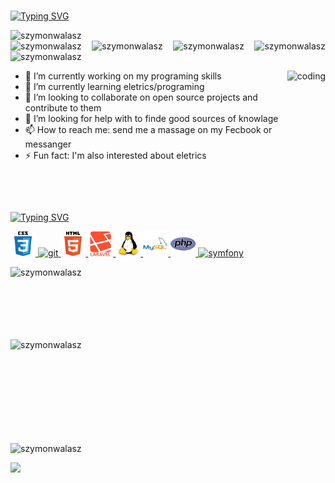 




<br />

<!--first writing-->
 <a href="https://git.io/typing-svg"><img src="https://readme-typing-svg.demolab.com?font=Fira+Code&size=35&pause=1000&color=30F700&width=900&height=100&lines=~+Hello+there+make+yourself+comfortable" alt="Typing SVG" /></a>

<!--quest count-->


 <div align="justify">
<!-- <a align="left"> <img src="https://custom-icon-badges.demolab.com/badge/custom-badge-blue.svg?logo=paintbrush&logoColor=white" alt="szymonwalasz" /> </a> -->
<a align="left"> <img src="https://komarev.com/ghpvc/?username=szymonwalasz&label=Profile%20views&color=29b40e&style=flat" alt="szymonwalasz" /> </a>
 <br />
<a align="left"> <img src="https://img.shields.io/badge/Fedora-294172?style=for-the-badge&logo=fedora&logoColor=white" alt="szymonwalasz" /> </a> 
<a align="left"> <img src="https://img.shields.io/badge/tor-%237E4798.svg?style=for-the-badge&logo=tor-project&logoColor=white" alt="szymonwalasz" /> </a>
<a align="left"> <img src="https://img.shields.io/badge/git-%23F05033.svg?style=for-the-badge&logo=git&logoColor=white" alt="szymonwalasz" /> </a>
<a align="left"> <img src="https://img.shields.io/badge/github-%23121011.svg?style=for-the-badge&logo=github&logoColor=white" alt="szymonwalasz" /> </a>
<a align="left"> <img src="https://img.shields.io/badge/Discord-%235865F2.svg?style=for-the-badge&logo=discord&logoColor=white" alt="szymonwalasz" /> </a> 
 </div>


<p align="left" <img src="https://github.com/ellerbrock/open-source-badges
" alt="szymonwalasz" /> </p>



<!--połączenie idzie z strony powinno iść z komputera-->
- 🔭 I’m currently working on my programing skills
  <img align="right" height="210" alt="coding" widht="150" src="https://media.tenor.com/5ry-200hErMAAAAd/hacker-hacker-man.gif">
- 🌱 I’m currently learning eletrics/programing
- 👯 I’m looking to collaborate on open source projects and contribute to them
- 🤔 I’m looking for help with to finde good sources of knowlage
- 📫 How to reach me: send me a massage on my Fecbook or messanger
- ⚡ Fun fact: I'm also interested about eletrics 

<br />



  

  



<!--Trophy-->
<!--
<p align="left"> <a href="https://github.com/ryo-ma/github-profile-trophy"><img src="https://github-profile-trophy.vercel.app/?username=szymonwalasz" alt="szymonwalasz" /></a> </p>
-->

<p align="left"> <a href="https://twitter.com/" target="blank"><img src="https://img.shields.io/twitter/follow/?logo=twitter&style=for-the-badge" alt="" /></a> </p>



<a href="https://git.io/typing-svg"><img src="https://readme-typing-svg.herokuapp.com?font=Fira+Code&pause=1000&color=00F733&width=435&lines=~+My+tech+stack" alt="Typing SVG" /></a>
<p align="left"> <a href="https://www.w3schools.com/css/" target="_blank" rel="noreferrer"> <img src="https://raw.githubusercontent.com/devicons/devicon/master/icons/css3/css3-original-wordmark.svg" alt="css3" width="40" height="40"/> </a> <a href="https://git-scm.com/" target="_blank" rel="noreferrer"> <img src="https://www.vectorlogo.zone/logos/git-scm/git-scm-icon.svg" alt="git" width="40" height="40"/> </a> <a href="https://www.w3.org/html/" target="_blank" rel="noreferrer"> <img src="https://raw.githubusercontent.com/devicons/devicon/master/icons/html5/html5-original-wordmark.svg" alt="html5" width="40" height="40"/> </a> <a href="https://laravel.com/" target="_blank" rel="noreferrer"> <img src="https://raw.githubusercontent.com/devicons/devicon/master/icons/laravel/laravel-plain-wordmark.svg" alt="laravel" width="40" height="40"/> </a> <a href="https://www.linux.org/" target="_blank" rel="noreferrer"> <img src="https://raw.githubusercontent.com/devicons/devicon/master/icons/linux/linux-original.svg" alt="linux" width="40" height="40"/> </a> <a href="https://www.mysql.com/" target="_blank" rel="noreferrer"> <img src="https://raw.githubusercontent.com/devicons/devicon/master/icons/mysql/mysql-original-wordmark.svg" alt="mysql" width="40" height="40"/> </a> <a href="https://www.php.net" target="_blank" rel="noreferrer"> <img src="https://raw.githubusercontent.com/devicons/devicon/master/icons/php/php-original.svg" alt="php" width="40" height="40"/> </a> <a href="https://symfony.com" target="_blank" rel="noreferrer"> <img src="https://symfony.com/logos/symfony_black_03.svg" alt="symfony" width="40" height="40"/> </a> </p>


<!--new stats-->

<p><img align="left" src="https://github-readme-stats.vercel.app/api/top-langs?username=szymonwalasz&show_icons=true&theme=merko&title_color=00ff11&text_color=00ff11&hide_border=true&locale=en&layout=compact" alt="szymonwalasz" /></p>




<br />
<br />
<br />
<br />
<br />
<br />

<p>&nbsp;<img align="left" src="https://github-readme-stats.vercel.app/api?username=szymonwalasz&show_icons=true&theme=merko&title_color=04ff00&text_color=00ff11&hide_border=true&locale=en" alt="szymonwalasz" /></p>
<br />
<br />
<br />
<br />
<br />
<br />
<br />
<p><img align="center" src="https://github-readme-streak-stats.herokuapp.com/?user=szymonwalasz&theme=dark" alt="szymonwalasz" /></p>



<!--
<!--Github trophy but better-->



![](https://github-profile-trophy.vercel.app/?username=SzymonWalasz&theme=matrix&no-frame=false&no-bg=true&margin-w=4)

<!-- Proudly created with GPRM ( https://gprm.itsvg.in ) -->



<!--Trophy-->
<!--
<p align="left"> <a href=""><img src="https://github-profile-trophy.vercel.app/?username=szymonwalasz" alt="szymonwalasz" /></a> </p>
-->

<!--Trophy-->
<!--
<p align="left"> <a href="https://github.com/ryo-ma/github-profile-trophy"><img src="https://github-profile-trophy.vercel.app/?username=szymonwalasz-ma&theme=matrix" alt="szymonwalasz" /></a> </p>
-->


